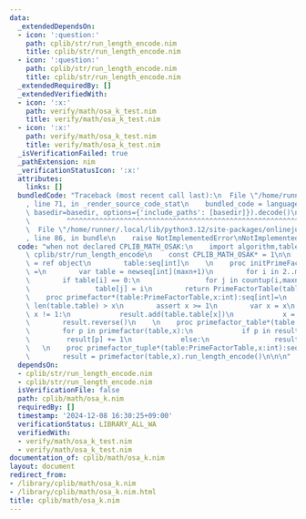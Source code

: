 ```yaml
---
data:
  _extendedDependsOn:
  - icon: ':question:'
    path: cplib/str/run_length_encode.nim
    title: cplib/str/run_length_encode.nim
  - icon: ':question:'
    path: cplib/str/run_length_encode.nim
    title: cplib/str/run_length_encode.nim
  _extendedRequiredBy: []
  _extendedVerifiedWith:
  - icon: ':x:'
    path: verify/math/osa_k_test.nim
    title: verify/math/osa_k_test.nim
  - icon: ':x:'
    path: verify/math/osa_k_test.nim
    title: verify/math/osa_k_test.nim
  _isVerificationFailed: true
  _pathExtension: nim
  _verificationStatusIcon: ':x:'
  attributes:
    links: []
  bundledCode: "Traceback (most recent call last):\n  File \"/home/runner/.local/lib/python3.12/site-packages/onlinejudge_verify/documentation/build.py\"\
    , line 71, in _render_source_code_stat\n    bundled_code = language.bundle(stat.path,\
    \ basedir=basedir, options={'include_paths': [basedir]}).decode()\n          \
    \         ^^^^^^^^^^^^^^^^^^^^^^^^^^^^^^^^^^^^^^^^^^^^^^^^^^^^^^^^^^^^^^^^^^^^^^^^^^^^^^^^^\n\
    \  File \"/home/runner/.local/lib/python3.12/site-packages/onlinejudge_verify/languages/nim.py\"\
    , line 86, in bundle\n    raise NotImplementedError\nNotImplementedError\n"
  code: "when not declared CPLIB_MATH_OSAK:\n    import algorithm,tables\n    import\
    \ cplib/str/run_length_encode\n    const CPLIB_MATH_OSAK* = 1\n\n    type PrimeFactorTable\
    \ = ref object\n        table:seq[int]\n    \n    proc initPrimeFactorTable*(maxn:int):PrimeFactorTable\
    \ =\n        var table = newseq[int](maxn+1)\n        for i in 2..maxn:\n    \
    \        if table[i] == 0:\n                for j in countup(i,maxn,i):\n    \
    \                table[j] = i\n        return PrimeFactorTable(table:table)\n\n\
    \    proc primefactor*(table:PrimeFactorTable,x:int):seq[int]=\n        assert\
    \ len(table.table) > x\n        assert x >= 1\n        var x = x\n        while\
    \ x != 1:\n            result.add(table.table[x])\n            x = x div table.table[x]\n\
    \        result.reverse()\n    \n    proc primefactor_table*(table:PrimeFactorTable,x:int):Table[int,int]=\n\
    \        for p in primefactor(table,x):\n            if p in result:\n       \
    \         result[p] += 1\n            else:\n                result[p] = 1\n \
    \   \n    proc primefactor_tuple*(table:PrimeFactorTable,x:int):seq[(int,int)]=\n\
    \        result = primefactor(table,x).run_length_encode()\n\n\n"
  dependsOn:
  - cplib/str/run_length_encode.nim
  - cplib/str/run_length_encode.nim
  isVerificationFile: false
  path: cplib/math/osa_k.nim
  requiredBy: []
  timestamp: '2024-12-08 16:30:25+09:00'
  verificationStatus: LIBRARY_ALL_WA
  verifiedWith:
  - verify/math/osa_k_test.nim
  - verify/math/osa_k_test.nim
documentation_of: cplib/math/osa_k.nim
layout: document
redirect_from:
- /library/cplib/math/osa_k.nim
- /library/cplib/math/osa_k.nim.html
title: cplib/math/osa_k.nim
---
```

